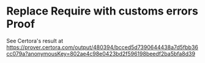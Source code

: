 # Replace Require with customs errors Proof

See Certora's result at https://prover.certora.com/output/480394/bcced5d7390644438a7d5fbb36cc079a?anonymousKey=802ae4c98e0423bd2f596198beedf2ba5bfa8d39